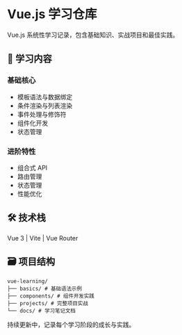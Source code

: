 # Vue.js 学习仓库

Vue.js 系统性学习记录，包含基础知识、实战项目和最佳实践。

## 📖 学习内容

### 基础核心

- 模板语法与数据绑定
- 条件渲染与列表渲染
- 事件处理与修饰符
- 组件化开发
- 状态管理

### 进阶特性

- 组合式 API
- 路由管理
- 状态管理
- 性能优化

## 🛠 技术栈

Vue 3 | Vite | Vue Router

## 🗃️ 项目结构

```
vue-learning/
├── basics/ # 基础语法示例
├── components/ # 组件开发实践
├── projects/ # 完整项目实战
└── docs/ # 学习笔记文档
```

持续更新中，记录每个学习阶段的成长与实践。
